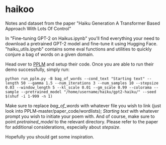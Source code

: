 # haikoo
Notes and dataset from the paper "Haiku Generation A Transformer Based Approach With Lots Of Control"

In "Fine-tuning GPT-2 on Haikus.ipynb" you'll find everything your need to download a pretrained GPT-2 model and fine-tune it using Hugging Face.
"haiku_utils.ipynb" contains some eval functions and utilities to quickly conjure a bag of words on a given domain.

Head over to [PPLM](https://github.com/uber-research/PPLM) and setup their code. Once you are able to run their demo successfully, simply run:

	python run_pplm.py -B bag_of_words --cond_text "Starting text" --length 50 --gamma 1.5 --num_iterations 3 --num_samples 10 --stepsize 0.03 --window_length 5 --kl_scale 0.01 --gm_scale 0.99 --colorama --sample --pretrained_model "/home/username/haiku/gpt2-haiku/" --seed $(shuf -i 1-999 -n 1)

Make sure to replace _bag_of_words_ with whatever file you wish to link (just look into PPLM-master/paper_code/wordlists); _Starting text_ with whatever prompt you wish to initiate your poem with. And of course, make sure to point _pretrained_model_ to the relevant directory. Please refer to the paper for additional considerations, especially about _stepsize_.

Hopefully you should get some inspiration.
